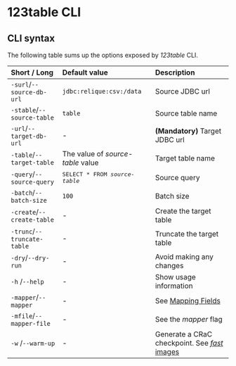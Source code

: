 # 123table CLI


## CLI syntax

The following table sums up the options exposed by _123table_ CLI.

|  Short / Long                | Default value                         | Description                         |
|  :-------------------------- |:------------------------------------- | :---------------------------------- |
|  `-surl`/`--source-db-url`   | `jdbc:relique:csv:/data`              | Source JDBC url                     |
|  `-stable`/`--source-table`  | `table`                               | Source table name                   |
|  `-url`/`--target-db-url`    | -                                     | **(Mandatory)** Target JDBC url     |
|  `-table`/`--target-table`   | The value of _source-table_ value     | Target table name                   |
|  `-query`/`--source-query`   | <tt>SELECT * FROM _source-table_</tt> | Source query                        |
|  `-batch`/`--batch-size`     | `100`                                 | Batch size                          |
|  `-create`/`--create-table`  | -                                     | Create the target table             |
|  `-trunc`/`--truncate-table` | -                                     | Truncate the target table           |
|  `-dry`/`--dry-run`          | -                                     | Avoid making any changes            |
|  `-h`  /`--help`             | -                                     | Show usage information              |
|  `-mapper`/`--mapper`        | -                                     | See [Mapping Fields](mapper.html)   |
|  `-mfile`/`--mapper-file`    | -                                     | See the _mapper_ flag               |
|  `-w`  /`--warm-up`          | -                                     | Generate a CRaC checkpoint. See [_fast_ images](flavours.html) |

